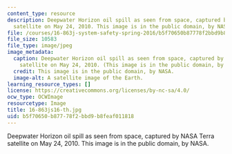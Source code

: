 ```yaml
---
content_type: resource
description: Deepwater Horizon oil spill as seen from space, captured by NASA Terra
  satellite on May 24, 2010. This image is in the public domain, by NASA.
file: /courses/16-863j-system-safety-spring-2016/b5f70650b87778f2bbd9b8feaf011818_16-863js16-th.jpg
file_size: 10583
file_type: image/jpeg
image_metadata:
  caption: Deepwater Horizon oil spill as seen from space, captured by NASA Terra
    satellite on May 24, 2010. (This image is in the public domain, by NASA.)
  credit: This image is in the public domain, by NASA.
  image-alt: A satellite image of the Earth.
learning_resource_types: []
license: https://creativecommons.org/licenses/by-nc-sa/4.0/
ocw_type: OCWImage
resourcetype: Image
title: 16-863js16-th.jpg
uid: b5f70650-b877-78f2-bbd9-b8feaf011818
---
```

Deepwater Horizon oil spill as seen from space, captured by NASA Terra satellite on May 24, 2010. This image is in the public domain, by NASA.